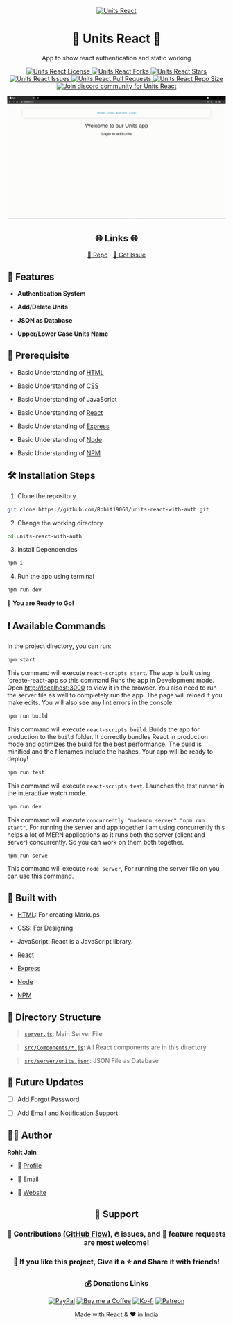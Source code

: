 <p align="center">
  <a href="https://github.com/Rohit19060/units-react-with-auth" title="Units React">
    <img src="https://kingtechnologies.in/assets/images/Logo.webp" width="80px" alt="Units React"/>
  </a>
</p>
<h1 align="center">🌟 Units React 🌟</h1>
<p align="center">App to show react authentication and static working</p>

<p align="center">
<a href="https://github.com/Rohit19060/units-react-with-auth/blob/master/LICENSE" title="License">
<img src="https://img.shields.io/github/license/Rohit19060/units-react-with-auth?label=License&logo=Github&style=flat-square" alt="Units React License"/>
</a>
<a href="https://github.com/Rohit19060/units-react-with-auth/fork" title="Forks">
<img src="https://img.shields.io/github/forks/Rohit19060/units-react-with-auth?label=Forks&logo=Github&style=flat-square" alt="Units React Forks"/>
</a>
<a href="https://github.com/Rohit19060/units-react-with-auth/stargazers" title="Stars">
<img src="https://img.shields.io/github/stars/Rohit19060/units-react-with-auth?label=Stars&logo=Github&style=flat-square" alt="Units React Stars"/>
</a>
<a href="https://github.com/Rohit19060/units-react-with-auth/issues" title="Issues">
<img src="https://img.shields.io/github/issues/Rohit19060/units-react-with-auth?label=Issues&logo=Github&style=flat-square" alt="Units React Issues"/>
</a>
<a href="https://github.com/Rohit19060/units-react-with-auth/pulls" title="Pull Requests">
<img src="https://img.shields.io/github/issues-pr/Rohit19060/units-react-with-auth?label=Pull%20Requests&logo=Github&style=flat-square" alt="Units React Pull Requests"/>
</a>
<a href="https://github.com/Rohit19060/units-react-with-auth" title="Repo Size">
<img src="https://img.shields.io/github/repo-size/Rohit19060/units-react-with-auth?label=Repo%20Size&logo=Github&style=flat-square" alt="Units React Repo Size"/>
</a>
<a href="https://discord.gg/2wpHNSjwm2" title="Join King Tech's Community">
<img src="https://img.shields.io/discord/737854816402800690?color=%236d82cb&label=Join%20Community&logo=discord&logoColor=%23FFFFFF&style=flat-square" alt="Join discord community for Units React"/>
</a>
</p>

<p align="center" title="Units React"><img src="./assets/images/main.gif" alt="Units React"/></p>

<h2 align="center">🌐 Links 🌐</h2>
<p align="center">
    <a href="https://github.com/Rohit19060/units-react-with-auth" title="Units React Repo">📂 Repo</a>
    ·
    <a href="https://github.com/Rohit19060/units-react-with-auth/issues/new/choose" title="🐛Report Bug/🎊Request Feature">🚀 Got Issue</a>
</p>

## 🚀 Features

- **Authentication System**

- **Add/Delete Units**

- **JSON as Database**

- **Upper/Lower Case Units Name**

## 🦋 Prerequisite

- Basic Understanding of [HTML](https://youtu.be/JHv2jmnrLlA "HTML - First Step Towards Web Development")

- Basic Understanding of [CSS](https://youtu.be/d1tP7ow7HbQ "CSS - Second Step Towards Web Development")

- Basic Understanding of JavaScript

- Basic Understanding of [React](https://reactjs.org/ "React")

- Basic Understanding of [Express](https://expressjs.com/ "Express")

- Basic Understanding of [Node](https://nodejs.org/ "Node")

- Basic Understanding of [NPM](https://www.npmjs.com/ "NPM")

## 🛠️ Installation Steps

1. Clone the repository

```Bash
git clone https://github.com/Rohit19060/units-react-with-auth.git
```

2. Change the working directory

```Bash
cd units-react-with-auth
```

3. Install Dependencies

```Bash
npm i
```

4. Run the app using terminal

```Bash
npm run dev
```

**🎇 You are Ready to Go!**

## ❗ Available Commands

In the project directory, you can run:

```Bash
npm start
```

This command will execute `react-scripts start`. The app is built using `create-react-app so this command Runs the app in Development mode. Open [http://localhost:3000](http://localhost:3000) to view it in the browser. You also need to run the server file as well to completely run the app. The page will reload if you make edits. You will also see any lint errors in the console.

```Bash
npm run build
```

This command will execute `react-scripts build`. Builds the app for production to the `build` folder. It correctly bundles React in production mode and optimizes the build for the best performance. The build is minified and the filenames include the hashes. Your app will be ready to deploy!

```Bash
npm run test
```

This command will execute `react-scripts test`. Launches the test runner in the interactive watch mode.

```Bash
npm run dev
```

This command will execute `concurrently "nodemon server" "npm run start"`. For running the server and app together I am using concurrently this helps a lot of MERN applications as it runs both the server (client and server) concurrently. So you can work on them both together.

```Bash
npm run serve
```

This command will execute `node server`, For running the server file on you can use this command.

## 👷 Built with

- [HTML](https://youtu.be/JHv2jmnrLlA "HTML - First Step Towards Web Development"): For creating Markups

- [CSS](https://youtu.be/d1tP7ow7HbQ "CSS - Second Step Towards Web Development"): For Designing

- JavaScript: React is a JavaScript library.

- [React](https://reactjs.org/ "React")

- [Express](https://expressjs.com/ "Express")

- [Node](https://nodejs.org/ "Node")

- [NPM](https://www.npmjs.com/ "NPM")

## 📂 Directory Structure

> [`server.js`](https://github.com/Rohit19060/units-react-with-auth/blob/main/server.js "Server"): Main Server File

> [`src/Components/*.js`](https://github.com/Rohit19060/units-react-with-auth/tree/main/src/Components "Components Directory"): All React components are in this directory

> [`src/server/units.json`](https://github.com/Rohit19060/units-react-with-auth/blob/main/src/server/units.json "Database File"): JSON File as Database

## 🎊 Future Updates

- [ ] Add Forgot Password

- [ ] Add Email and Notification Support

## 🧑🏻 Author

**Rohit Jain**

- 🌌 [Profile](https://github.com/Rohit19060 "Rohit Jain")

- 🏮 [Email](mailto:rohitjain19060@gmail.com?subject=Hi%20from%20Units%20React "Hi!")

- 🦁 [Website](https://kingtechnologies.in "Welcome")

<h2 align="center">🤝 Support</h2>

<h3 align="center">🎀 Contributions (<a href="https://guides.github.com/introduction/flow" title="GitHub flow">GitHub Flow</a>), 🔥 issues, and 🥮 feature requests are most welcome!</h3>

<h3 align="center">💙 If you like this project, Give it a ⭐ and Share it with friends!</h3>
<h3 align="center">💰 Donations Links</h3>
<p align="center">
<a href="https://www.paypal.me/kingrohitJ" title="PayPal"><img src="https://kingtechnologies.in/assets/images/Paypal.png" alt="PayPal"/></a>
<a href="https://www.buymeacoffee.com/rohitjain" title="Buy me a Coffee"><img src="https://kingtechnologies.in/assets/images/Coffee.png" alt="Buy me a Coffee"/></a>
<a href="https://ko-fi.com/rohitjain" title="Ko-fi"><img src="https://kingtechnologies.in/assets/images/Kofi.png" alt="Ko-fi"/></a>
<a href="https://www.patreon.com/KingTechnologies" title="Patreon"><img src="https://kingtechnologies.in/assets/images/Patreon.png" alt="Patreon"/></a>
</p>

<p align="center">Made with React & ❤️ in India</p>
